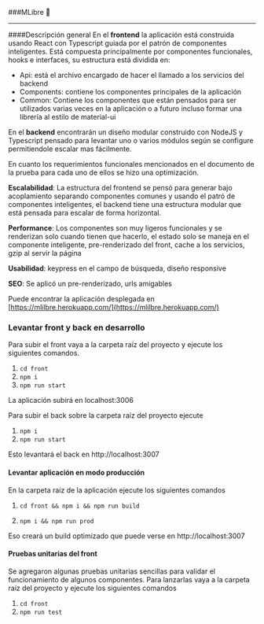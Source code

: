 ###MLibre :rocket:
___________

####Descripción general
En el __frontend__ la aplicación está construida usando React con Typescript guiada por el patrón de componentes inteligentes. 
Está compuesta principalmente por componentes funcionales, hooks e interfaces, su estructura está dividida
en:

* Api: está el archivo encargado de hacer el llamado a los servicios del backend
* Components: contiene los componentes principales de la aplicación 
* Common: Contiene los componentes que están pensados para ser utilizados varias veces en la aplicación o a futuro incluso formar una librería al estilo de material-ui
  

En el __backend__ encontrarán un diseño modular construido con NodeJS y Typescript pensado para levantar uno o varios módulos según se configure permitiendole escalar mas fácilmente.

En cuanto los requerimientos funcionales mencionados en el documento de la prueba para cada uno de ellos se hizo una optimización.

**Escalabilidad**: La estructura del frontend se pensó para generar bajo acoplamiento separando componentes comunes y usando el patró de componentes inteligentes,  el backend tiene una estructura modular que está pensada para escalar de forma horizontal. 

**Performance**: Los componentes son muy ligeros funcionales y se renderizan solo cuando tienen que hacerlo, el estado solo se maneja en el componente inteligente, pre-renderizado del front, cache a los servicios, gzip al servir la página

**Usabilidad**: keypress en el campo de búsqueda, diseño responsive

**SEO**: Se aplicó un pre-renderizado, urls amigables

Puede encontrar la aplicación desplegada en [https://mlilbre.herokuapp.com/](https://mlilbre.herokuapp.com/)


 ### Levantar front y back en desarrollo
Para subir el front vaya a la carpeta raíz del proyecto y ejecute los siguientes comandos.
1. `cd front`
2. `npm i`
3. `npm run start`

La aplicación subirá en localhost:3006

Para subir el back sobre la carpeta raíz del proyecto ejecute 
  1. `npm i` 
  2. `npm run start`
  
Esto levantará el back en http://localhost:3007



#### Levantar aplicación en modo producción

En la carpeta raíz de la aplicación ejecute los siguientes comandos

1. `cd front && npm i && npm run build`

2. `npm i && npm run prod`

Eso creará un build optimizado que puede verse en http://localhost:3007


#### Pruebas unitarias del front
Se agregaron algunas pruebas unitarias sencillas para validar el funcionamiento de algunos componentes.
Para lanzarlas vaya a la carpeta raíz del proyecto y ejecute los siguientes comandos
1. `cd front`
2. `npm run test`
